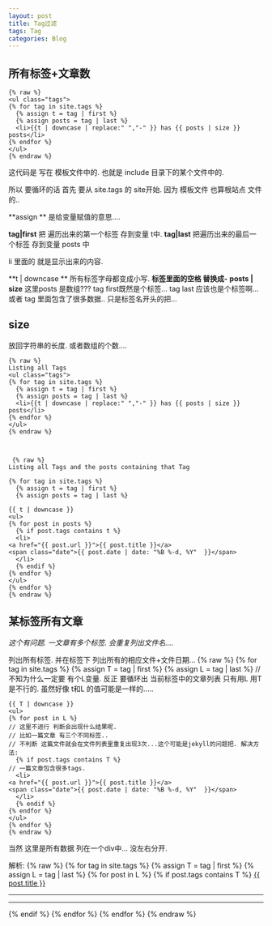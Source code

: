 ```yaml
---
layout: post
title: Tag过滤
tags: Tag
categories: Blog
---
```


## 所有标签+文章数
	{% raw %}
	<ul class="tags">
	{% for tag in site.tags %}
	  {% assign t = tag | first %}
	  {% assign posts = tag | last %}
	  <li>{{t | downcase | replace:" ","-" }} has {{ posts | size }} posts</li>
	{% endfor %}
	</ul>
	{% endraw %}



这代码是 写在 模板文件中的.
也就是 include 目录下的某个文件中的.


所以 要循环的话 首先 要从 site.tags 的 site开始.
因为 模板文件 也算根站点 文件的..


**assign **
是给变量赋值的意思....

**tag|first**  把 遍历出来的第一个标签 存到变量 t中.
**tag|last**  把遍历出来的最后一个标签 存到变量 posts 中

li 里面的 就是显示出来的内容.

**t | downcase **  所有标签字母都变成小写. 
**标签里面的空格 替换成-**
**posts | size**
这里posts 是数组???  tag first既然是个标签...
tag last 应该也是个标签啊...
或者 tag 里面包含了很多数据.. 只是标签名开头的把...


## size
放回字符串的长度.  或者数组的个数....


	{% raw %}
	Listing all Tags
	<ul class="tags">
	{% for tag in site.tags %}
	  {% assign t = tag | first %}
	  {% assign posts = tag | last %}
	  <li>{{t | downcase | replace:" ","-" }} has {{ posts | size }} posts</li>
	{% endfor %}
	</ul>
	{% endraw %}



	 {% raw %}
	Listing all Tags and the posts containing that Tag
	
	{% for tag in site.tags %}
	  {% assign t = tag | first %}
	  {% assign posts = tag | last %}
	
	{{ t | downcase }}
	<ul>
	{% for post in posts %}
	  {% if post.tags contains t %}
	  <li>
	<a href="{{ post.url }}">{{ post.title }}</a>
	<span class="date">{{ post.date | date: "%B %-d, %Y"  }}</span>
	  </li>
	  {% endif %}
	{% endfor %}
	</ul>
	{% endfor %}
	{% endraw %}











## 某标签所有文章

*这个有问题. 一文章有多个标签. 会重复列出文件名....*

列出所有标签.
并在标签下 列出所有的相应文件+文件日期...
	{% raw %}
	{% for tag in site.tags %}
	  {% assign T = tag | first %}
	  {% assign L = tag | last %}
	// 不知为什么一定要 有个L变量. 反正 要循环出 当前标签中的文章列表 只有用L 用T 是不行的. 虽然好像 t和L 的值可能是一样的.....
	
	{{ T | downcase }}
	<ul>
	{% for post in L %}
	// 这里不进行 判断会出现什么结果呢.
	// 比如一篇文章 有三个不同标签.. 
	// 不判断 这篇文件就会在文件列表里重复出现3次...这个可能是jekyll的问题把. 解决方法:
	  {% if post.tags contains T %}
	// 一篇文章包含很多tags.
	  <li>
	<a href="{{ post.url }}">{{ post.title }}</a>
	<span class="date">{{ post.date | date: "%B %-d, %Y"  }}</span>
	  </li>
	  {% endif %}
	{% endfor %}
	</ul>
	{% endfor %}
	{% endraw %}


当然 这里是所有数据 列在一个div中... 没左右分开.

解析:
	{% raw %}
	{% for tag in site.tags %}
	{% assign T = tag | first %}
	{% assign L = tag | last %}
	    {% for post in L %}
	        {% if post.tags contains T %}
	                <a href="{{ post.url }}">{{ post.title }}</a>  <br> <hr><hr>
	        {% endif %}
	    {% endfor %}
	{% endfor %}
	{% endraw %} 


